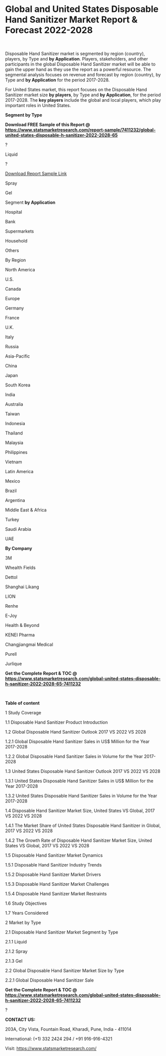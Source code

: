 <h1>Global and United States Disposable Hand Sanitizer Market Report & Forecast 2022-2028</h1><br/><p>Disposable Hand Sanitizer market is segmented by region (country), players, by Type and <strong>by Application</strong>. Players, stakeholders, and other participants in the global Disposable Hand Sanitizer market will be able to gain the upper hand as they use the report as a powerful resource. The segmental analysis focuses on revenue and forecast by region (country), by Type and <strong>by Application</strong> for the period 2017-2028.</p>
 
 
 
 <p>For United States market, this report focuses on the Disposable Hand Sanitizer market size <strong>by players</strong>, by Type and <strong>by Application</strong>, for the period 2017-2028. The <strong>key players</strong> include the global and local players, which play important roles in United States.</p>
 
 
 
 <p><strong>Segment by Type</strong></p>
 
 
 
 <div><b>Download FREE Sample of this Report @ <a href="https://www.statsmarketresearch.com/download-free-sample/7411232/global-united-states-disposable-h-sanitizer-2022-2028-65">https://www.statsmarketresearch.com/report-sample/7411232/global-united-states-disposable-h-sanitizer-2022-2028-65</a></b></div>
 
 
 
 <p>? </p>
 
 
 
 <p>Liquid</p>
 
 
 
 <p>? </p>
 
 
 
 <p><a href="https://www.statsmarketresearch.com/download-free-sample/7411232/global-united-states-disposable-h-sanitizer-2022-2028-65">Download Report Sample Link</a></p>
 
 
 
 <p>Spray</p>
 
 
 
 <p>Gel</p>
 
 
 
 <p>Segment <strong>by Application</strong></p>
 
 
 
 <p>Hospital</p>
 
 
 
 <p>Bank</p>
 
 
 
 <p>Supermarkets</p>
 
 
 
 <p>Household</p>
 
 
 
 <p>Others</p>
 
 
 
 <p>By Region</p>
 
 
 
 <p>North America</p>
 
 
 
 <p>U.S.</p>
 
 
 
 <p>Canada</p>
 
 
 
 <p>Europe</p>
 
 
 
 <p>Germany</p>
 
 
 
 <p>France</p>
 
 
 
 <p>U.K.</p>
 
 
 
 <p>Italy</p>
 
 
 
 <p>Russia</p>
 
 
 
 <p>Asia-Pacific</p>
 
 
 
 <p>China</p>
 
 
 
 <p>Japan</p>
 
 
 
 <p>South Korea</p>
 
 
 
 <p>India</p>
 
 
 
 <p>Australia</p>
 
 
 
 <p>Taiwan</p>
 
 
 
 <p>Indonesia</p>
 
 
 
 <p>Thailand</p>
 
 
 
 <p>Malaysia</p>
 
 
 
 <p>Philippines</p>
 
 
 
 <p>Vietnam</p>
 
 
 
 <p>Latin America</p>
 
 
 
 <p>Mexico</p>
 
 
 
 <p>Brazil</p>
 
 
 
 <p>Argentina</p>
 
 
 
 <p>Middle East & Africa</p>
 
 
 
 <p>Turkey</p>
 
 
 
 <p>Saudi Arabia</p>
 
 
 
 <p>UAE</p>
 
 
 
 <p><strong>By Company</strong></p>
 
 
 
 <p>3M</p>
 
 
 
 <p>Whealth Fields</p>
 
 
 
 <p>Dettol</p>
 
 
 
 <p>Shanghai Likang</p>
 
 
 
 <p>LION</p>
 
 
 
 <p>Renhe</p>
 
 
 
 <p>E-Joy</p>
 
 
 
 <p>Health & Beyond</p>
 
 
 
 <p>KENEI Pharma</p>
 
 
 
 <p>Changjiangmai Medical</p>
 
 
 
 <p>Purell</p>
 
 
 
 <p>Jurlique</p>
 
 
 
 <div><b>Get the Complete Report & TOC @ <a href="https://www.statsmarketresearch.com/global-united-states-disposable-h-sanitizer-2022-2028-65-7411232">https://www.statsmarketresearch.com/global-united-states-disposable-h-sanitizer-2022-2028-65-7411232</a></b></div>
 
 
 
 <p><br />
 
 <b>Table of content</b></p>
 
 
 
 <p>1 Study Coverage<br />
 
 1.1 Disposable Hand Sanitizer Product Introduction<br />
 
 1.2 Global Disposable Hand Sanitizer Outlook 2017 VS 2022 VS 2028<br />
 
 1.2.1 Global Disposable Hand Sanitizer Sales in US$ Million for the Year 2017-2028<br />
 
 1.2.2 Global Disposable Hand Sanitizer Sales in Volume for the Year 2017-2028<br />
 
 1.3 United States Disposable Hand Sanitizer Outlook 2017 VS 2022 VS 2028<br />
 
 1.3.1 United States Disposable Hand Sanitizer Sales in US$ Million for the Year 2017-2028<br />
 
 1.3.2 United States Disposable Hand Sanitizer Sales in Volume for the Year 2017-2028<br />
 
 1.4 Disposable Hand Sanitizer Market Size, United States VS Global, 2017 VS 2022 VS 2028<br />
 
 1.4.1 The Market Share of United States Disposable Hand Sanitizer in Global, 2017 VS 2022 VS 2028<br />
 
 1.4.2 The Growth Rate of Disposable Hand Sanitizer Market Size, United States VS Global, 2017 VS 2022 VS 2028<br />
 
 1.5 Disposable Hand Sanitizer Market Dynamics<br />
 
 1.5.1 Disposable Hand Sanitizer Industry Trends<br />
 
 1.5.2 Disposable Hand Sanitizer Market Drivers<br />
 
 1.5.3 Disposable Hand Sanitizer Market Challenges<br />
 
 1.5.4 Disposable Hand Sanitizer Market Restraints<br />
 
 1.6 Study Objectives<br />
 
 1.7 Years Considered<br />
 
 2 Market by Type<br />
 
 2.1 Disposable Hand Sanitizer Market Segment by Type<br />
 
 2.1.1 Liquid<br />
 
 2.1.2 Spray<br />
 
 2.1.3 Gel<br />
 
 2.2 Global Disposable Hand Sanitizer Market Size by Type<br />
 
 2.2.1 Global Disposable Hand Sanitizer Sale</p>
 
 
 
 <div><b>Get the Complete Report & TOC @ <a href="https://www.statsmarketresearch.com/global-united-states-disposable-h-sanitizer-2022-2028-65-7411232">https://www.statsmarketresearch.com/global-united-states-disposable-h-sanitizer-2022-2028-65-7411232</a></b></div>
 
 
 
 <p>? </p>
 
 
 
 <p><b>CONTACT US:</b><br />
 
 203A, City Vista, Fountain Road, Kharadi, Pune, India - 411014<br />
 
 International: (+1) 332 2424 294 / +91 916-916-4321<br />
 
 Visit: <a href="https://www.statsmarketresearch.com/">https://www.statsmarketresearch.com/</a></p>